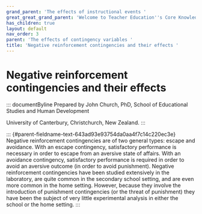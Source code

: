 ```yaml
---
grand_parent: 'The effects of instructional events '
great_great_grand_parent: 'Welcome to Teacher Education''s Core Knowledge and Skills.'
has_children: true
layout: default
nav_order: 3
parent: 'The effects of contingency variables '
title: 'Negative reinforcement contingencies and their effects '
---
```

# Negative reinforcement contingencies and their effects 


::: documentByline
Prepared by John Church, PhD, School of Educational Studies and Human
Development

University of Canterbury, Christchurch, New Zealand.
:::

::: {#parent-fieldname-text-643ad93e93754da0aa4f7c14c220ec3e}
Negative reinforcement contingencies are of two general types: escape
and avoidance. With an escape contingency, satisfactory performance is
necessary in order to escape from an aversive state of affairs. With an
avoidance contingency, satisfactory performance is required in order to
avoid an aversive outcome (in order to avoid punishment). Negative
reinforcement contingencies have been studied extensively in the
laboratory, are quite common in the secondary school setting, and are
even more common in the home setting. However, because they involve the
introduction of punishment contingencies (or the threat of punishment)
they have been the subject of very little experimental analysis in
either the school or the home setting.
:::
